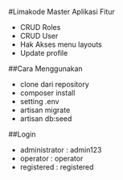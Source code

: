 #Limakode Master Aplikasi
Fitur
- CRUD Roles
- CRUD User
- Hak Akses menu layouts
- Update profile

##Cara Menggunakan
- clone dari repository
- composer install
- setting .env
- artisan migrate
- artisan db:seed

##Login
- administrator : admin123
- operator : operator
- registered : registered

